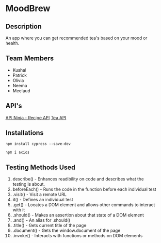 # MoodBrew

## Description
An app where you can get recommended tea's based on your mood or health.

## Team Members
- Kushal
- Patrick
- Olivia
- Neema
- Meelaud

## API's
[API Ninja - Recipe API](https://api.api-ninjas.com/v1/recipe)
[Tea API](https://github.com/NeemaToto/NeemaToto.github.io.git)

## Installations
```
npm install cypress --save-dev
```
```
npm i axios
```

## Testing Methods Used
1. describe() - Enhances readibility on code and describes what the testing is about.
2. beforeEach() - Runs the code in the function before each individual test
3. .visit() - Visit a remote URL
4. it() - Defines an individual test 
5. .get() -  Locates a DOM element and allows other commands to interact with it
6. .should() - Makes an assertion about that state of a DOM element
7. .and() - An alias for .should()
8. .title() - Gets current title of the page
9. .document() - Gets the window.document of the page
10. .invoke() - Interacts with functions or methods on DOM elements
